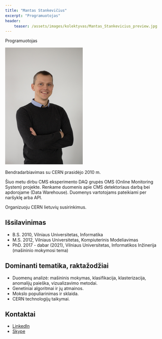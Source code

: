 ```yaml
---
title: "Mantas Stankevičius"
excerpt: "Programuotojas"
header:
    teaser: /assets/images/kolektyvas/Mantas_Stankevicius_preview.jpg
---
```

Programuotojas

<img src="/assets/images/kolektyvas/Mantas_Stankevicius.jpg"
    alt="Mantas Stankevičius"
    width="50%"/>

Bendradarbiavimas su CERN prasidėjo 2010 m. 

Šiuo metu dirbu CMS eksperimento DAQ grupės OMS (Online Monitoring System) projekte. 
Renkame duomenis apie CMS detektoriaus darbą bei apdorojame (Data Warehouse). Duomenys vartotojams pateikiami per naršyklę arba API.

Organizuoju CERN lietuvių susirinkimus.

## Išsilavinimas
- B.S. 2010, Vilniaus Universitetas, Informatika
- M.S. 2012, Vilniaus Universitetas, Kompiuterinis Modeliavimas
- PhD. 2017 - dabar (2021), Vilniaus Universitetas, Informatikos Inžinerija (mašininio mokymosi tema)

## Dominanti tematika, raktažodžiai

- Duomenų analizė: mašininis mokymas, klasifikacija, klasterizacija, anomalijų paieška, vizualizavimo metodai.
- Genetiniai algoritmai ir jų atmainos.
- Mokslo populiarinimas ir sklaida.
- CERN technologijų taikymai.

## Kontaktai
- <a href="https://www.linkedin.com/in/mantas-stankevicius/">LinkedIn</a>
- <a href="skype:mantydze?add">Skype</a>